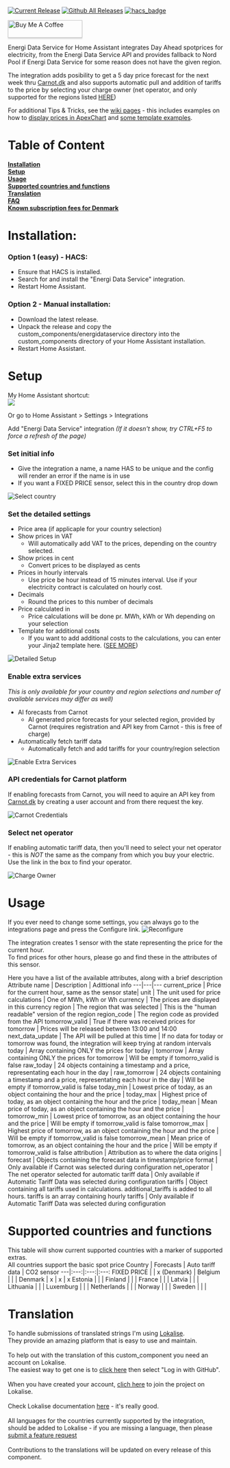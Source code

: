 [![Current Release](https://img.shields.io/github/release/mtrab/energidataservice/all.svg?style=plastic)](https://github.com/mtrab/energidataservice/releases) [![Github All Releases](https://img.shields.io/github/downloads/mtrab/energidataservice/total.svg?style=plastic)](https://github.com/mtrab/energidataservice/releases) [![hacs_badge](https://img.shields.io/badge/HACS-Default-41BDF5.svg?style=plastic)](https://github.com/hacs/integration)

<a href="https://www.buymeacoffee.com/mtrab" target="_blank"><img src="https://www.buymeacoffee.com/assets/img/custom_images/orange_img.png" alt="Buy Me A Coffee" style="height: 41px !important;width: 174px !important;box-shadow: 0px 3px 2px 0px rgba(190, 190, 190, 0.5) !important;-webkit-box-shadow: 0px 3px 2px 0px rgba(190, 190, 190, 0.5) !important;" ></a>

Energi Data Service for Home Assistant integrates Day Ahead spotprices for electricity, from the Energi Data Service API and provides fallback to Nord Pool if Energi Data Service for some reason does not have the given region.

The integration adds posibility to get a 5 day price forecast for the next week thru [Carnot.dk](https://carnot.dk) and also supports automatic pull and addition of tariffs to the price by selecting your charge owner (net operator, and only supported for the regions listed [HERE](#supported-countries-and-functions))

For additional Tips & Tricks, see the [wiki pages](https://github.com/MTrab/energidataservice/wiki) - this includes examples on how to [display prices in ApexChart](https://github.com/MTrab/energidataservice/wiki/Displaying-prices-in-Apexchart-card) and [some template examples](https://github.com/MTrab/energidataservice/wiki/How-to-add-costs-of-subscription-and-delivery%3F).

# Table of Content

**[Installation](#installation)**<br/>
**[Setup](#setup)**<br/>
**[Usage](#usage)**<br/>
**[Supported countries and functions](#supported-countries-and-functions)**<br/>
**[Translation](#translation)**<br/>
**[FAQ](https://github.com/MTrab/energidataservice/wiki/FAQ)**<br/>
**[Known subscription fees for Denmark](https://github.com/MTrab/energidataservice/wiki/How-to-add-costs-of-subscription-and-delivery%3F#additional-costs-template-when-using-tariff-data)**<br/>

# Installation:

### Option 1 (easy) - HACS:

- Ensure that HACS is installed.
- Search for and install the "Energi Data Service" integration.
- Restart Home Assistant.

### Option 2 - Manual installation:

- Download the latest release.
- Unpack the release and copy the custom_components/energidataservice directory into the custom_components directory of your Home Assistant installation.
- Restart Home Assistant.

# Setup

My Home Assistant shortcut:<br/>
[![](https://my.home-assistant.io/badges/config_flow_start.svg)](https://my.home-assistant.io/redirect/config_flow_start/?domain=energidataservice)

Or go to Home Assistant > Settings > Integrations

Add "Energi Data Service" integration *(If it doesn't show, try CTRL+F5 to force a refresh of the page)*

### __Set initial info__
* Give the integration a name, a name HAS to be unique and the config will render an error if the name is in use
* If you want a FIXED PRICE sensor, select this in the country drop down

<img src="assets/Select%20Country.png" alt="Select country">

### __Set the detailed settings__
* Price area (if applicaple for your country selection)
* Show prices in VAT
  * Will automatically add VAT to the prices, depending on the country selected.
* Show prices in cent
  * Convert prices to be displayed as cents
* Prices in hourly intervals
  * Use price be hour instead of 15 minutes interval. Use if your electricity contract is calculated on hourly cost.
* Decimals
  * Round the prices to this number of decimals
* Price calculated in
  * Price calculations will be done pr. MWh, kWh or Wh depending on your selection
* Template for additional costs
  * If you want to add additional costs to the calculations, you can enter your Jinja2 template here. ([SEE MORE](https://github.com/MTrab/energidataservice/wiki/How-to-add-costs-of-subscription-and-delivery%3F))

<img src="assets/Detailed%20Setup.png" alt="Detailed Setup">

### __Enable extra services__
_This is only available for your country and region selections and number of available services may differ as well)_
* AI forecasts from Carnot
  * AI generated price forecasts for your selected region, provided by Carnot (requires registration and API key from Carnot - this is free of charge)
* Automatically fetch tariff data
  * Automatically fetch and add tariffs for your country/region selection

<img src="assets/Extra%20Services.png" alt="Enable Extra Services">

### __API credentials for Carnot platform__
If enabling forecasts from Carnot, you will need to aquire an API key from [Carnot.dk](https://carnot.dk) by creating a user account and from there request the key.

<img src="assets/Carnot%20Credentials.png" alt="Carnot Credentials">

### __Select net operator__
If enabling automatic tariff data, then you'll need to select your net operator - this is _NOT_ the same as the company from which you buy your electric.<br/>
Use the link in the box to find your operator.

<img src="assets/Select%20Charge%20Owner.png" alt="Charge Owner">

# Usage

If you ever need to change some settings, you can always go to the integrations page and press the Configure link.
<img src="assets/Reconfigure.png" alt="Reconfigure">

The integration creates 1 sensor with the state representing the price for the current hour.<br/>
To find prices for other hours, please go and find these in the attributes of this sensor.

Here you have a list of the available attributes, along with a brief description
Attribute name | Description | Adittional info
---|---|---
current_price | Price for the current hour, same as the sensor state|
unit | The unit used for price calculations | One of MWh, kWh or Wh
currency | The prices are displayed in this currency
region | The region that was selected | This is the "human readable" version of the region
region_code | The region code as provided from the API
tomorrow_valid | True if there was received prices for tomorrow | Prices will be released between 13:00 and 14:00
next_data_update | The API will be pulled at this time | If no data for today or tomorrow was found, the integration will keep trying at random intervals
today | Array containing ONLY the prices for today |
tomorrow | Array containing ONLY the prices for tomorrow | Will be empty if tomorro_valid is false
raw_today | 24 objects containing a timestamp and a price, representating each hour in the day |
raw_tomorrow | 24 objects containing a timestamp and a price, representating each hour in the day | Will be empty if tomorrow_valid is false
today_min | Lowest price of today, as an object containing the hour and the price |
today_max | Highest price of today, as an object containing the hour and the price |
today_mean | Mean price of today, as an object containing the hour and the price |
tomorrow_min | Lowest price of tomorrow, as an object containing the hour and the price | Will be empty if tomorrow_valid is false
tomorrow_max | Highest price of tomorrow, as an object containing the hour and the price | Will be empty if tomorrow_valid is false
tomorrow_mean | Mean price of tomorrow, as an object containing the hour and the price | Will be empty if tomorrow_valid is false
attribution | Attribution as to where the data origins |
forecast | Objects containing the forecast data in timestamp/price format | Only available if Carnot was selected during configuration
net_operator | The net operator selected for automatic tariff data | Only available if Automatic Tariff Data was selected during configuration
tariffs | Object containing all tariffs used in calculations. additional_tariffs is added to all hours. tariffs is an array containing hourly tariffs | Only available if Automatic Tariff Data was selected during configuration

# Supported countries and functions

This table will show current supported countries with a marker of supported extras.<br/>
All countries support the basic spot price
Country | Forecasts | Auto tariff data | CO2 sensor
---|:---:|:---:|:---:
FIXED PRICE | | x (Denmark) |
Belgium | | |
Denmark | x | x | x
Estonia | | |
Finland | | |
France | | |
Latvia | | |
Lithuania | | |
Luxemburg | | |
Netherlands | | |
Norway | | |
Sweden | | |

# Translation

To handle submissions of translated strings I'm using [Lokalise](https://lokalise.com/).<br/>
They provide an amazing platform that is easy to use and maintain.<br/>
<br/>
To help out with the translation of this custom_component you need an account on Lokalise.<br/>
The easiest way to get one is to [click here](https://lokalise.com/login/) then select "Log in with GitHub".<br/>
<br/>
When you have created your account, [clich here](https://app.lokalise.com/public/6177700562fcdf14ea2483.26249049/) to join the project on Lokalise.<br/>
<br/>
Check Lokalise documentation [here](https://docs.lokalise.com/en/) - it's really good.<br/>
<br/>
All languages for the countries currently supported by the integration, should be added to Lokalise - if you are missing a language, then please [submit a feature request](https://github.com/MTrab/energidataservice/issues/new?assignees=&labels=feature+request&template=feature_request.md&title=%5BFR%5D%3A+%3Ctitle%3E)<br/>
<br/>
Contributions to the translations will be updated on every release of this component.
